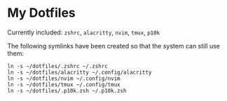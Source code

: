 # My Dotfiles
Currently included: `zshrc`, `alacritty`, `nvim`, `tmux`, `p10k`

The following symlinks have been created so that the system can still use them:
```[zsh]
ln -s ~/dotfiles/.zshrc ~/.zshrc
ln -s ~/dotfiles/alacritty ~/.config/alacritty
ln -s ~/dotfiles/nvim ~/.config/nvim
ln -s ~/dotfiles/tmux ~/.config/tmux
ln -s ~/dotfiles/.p10k.zsh ~/.p10k.zsh
```
